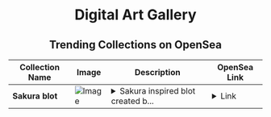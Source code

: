 <div align="center">

# Digital Art Gallery

## Trending Collections on OpenSea

| Collection Name                       | Image                                                                                     | Description                       | OpenSea Link                                                                                          |
|---------------------------------------|-------------------------------------------------------------------------------------------|-----------------------------------|--------------------------------------------------------------------------------------------------------|
| **Sakura blot** | ![Image](https://i.seadn.io/s/raw/files/c7f1009f0e15a75f534e20528ad55813.jpg?w=500&auto=format?w=200&auto=format) | <details><summary>Sakura inspired blot created b...</summary>Sakura inspired blot created by biancaffg</details> | <details><summary>Link</summary>[Sakura blot](https://opensea.io/collection/sakura-blot)</details> |

</div>